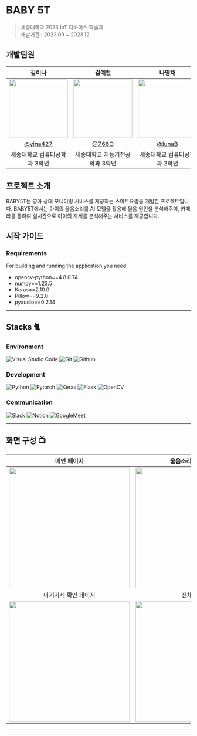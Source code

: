 # BABY 5T 

> 세종대학교 2023 IoT 디바이스 학술제  
> 개발기간 : 2023.09 ~ 2023.12

## 개발팀원

|          김이나         |          김예찬         |          나영채         |          이종혁         |          최락원         |                                                                                                          
| :------------------------------------------------------------------------------: | :---------------------------------------------------------------------------------------------------------------------------------------------------: | :---------------------------------------------------------------------------------------------------------------------------------------------------------------------------------------------------: |  :---------------------------------------------------------------------------------------------------------------------------------------------------------------------------------------------------: |  :---------------------------------------------------------------------------------------------------------------------------------------------------------------------------------------------------: | 
|   <img width="160px" src="https://github.com/BABY5T/.github/assets/121467486/7674111a-2d5e-4ba9-a928-443b4216bc7a " />    |                      <img width="160px" src="https://github.com/BABY5T/.github/assets/121467486/7674111a-2d5e-4ba9-a928-443b4216bc7a " />    |                   <img width="160px" src="https://github.com/BABY5T/.github/assets/121467486/7674111a-2d5e-4ba9-a928-443b4216bc7a " />   |                   <img width="160px" src="https://github.com/BABY5T/.github/assets/121467486/7674111a-2d5e-4ba9-a928-443b4216bc7a " />   |                   <img width="160px" src="https://github.com/BABY5T/.github/assets/121467486/7674111a-2d5e-4ba9-a928-443b4216bc7a " />   |
|   [@yina427](https://github.com/yina427)   |    [@766O](https://github.com/766O)  | [@lunaB](https://github.com/lunaB)  | [@jong-hyeok-lee](https://github.com/jong-hyeok-lee)  | [@fkrdnjs](https://github.com/fkrdnjs)  |
| 세종대학교 컴퓨터공학과 3학년 | 세종대학교 지능기전공학과 3학년 | 세종대학교 컴퓨터공학과 2학년 | 세종대학교 지능기전공학과 2학년 | 세종대학교 컴퓨터공학과 3학년 |

## 프로젝트 소개

BABY5T는 영아 상태 모니터링 서비스를 제공하는 스마트요람을 개발한 프로젝트입니다. BABY5T에서는 아이의 울음소리를 AI 모델을 활용해 울음 원인을 분석해주며, 카메라를 통하여 실시간으로 아이의 자세를 분석해주는 서비스를 제공합니다.

## 시작 가이드
### Requirements
For building and running the application you need:
- opencv-python==4.8.0.74
- numpy==1.23.5
- Keras==2.10.0
- Pillow==9.2.0
- pyaudio==0.2.14

---
## Stacks 🐈

### Environment
![Visual Studio Code](https://img.shields.io/badge/Visual%20Studio%20Code-007ACC?style=for-the-badge&logo=Visual%20Studio%20Code&logoColor=white)
![Git](https://img.shields.io/badge/Git-F05032?style=for-the-badge&logo=Git&logoColor=white)
![Github](https://img.shields.io/badge/GitHub-181717?style=for-the-badge&logo=GitHub&logoColor=white)             
    
### Development
![Python](https://img.shields.io/badge/Python-3776AB?style=for-the-badge&logo=Python&logoColor=white)
![Pytorch](https://img.shields.io/badge/PyTorch-EE4C2C?style=for-the-badge&logo=PyTorch&logoColor=white)
![Keras](https://img.shields.io/badge/Keras-%23D00000.svg?style=for-the-badge&logo=Keras&logoColor=white)
![Flask](https://img.shields.io/badge/flask-%23000.svg?style=for-the-badge&logo=flask&logoColor=white)
![OpenCV](https://img.shields.io/badge/opencv-%23white.svg?style=for-the-badge&logo=opencv&logoColor=white)

### Communication
![Slack](https://img.shields.io/badge/Slack-4A154B?style=for-the-badge&logo=Slack&logoColor=white)
![Notion](https://img.shields.io/badge/Notion-000000?style=for-the-badge&logo=Notion&logoColor=white)
![GoogleMeet](https://img.shields.io/badge/GoogleMeet-00897B?style=for-the-badge&logo=Google%20Meet&logoColor=white)

---
## 화면 구성 📺

| 메인 페이지  |  울음소리 분석 페이지   |
| :-------------------------------------------: | :-------------------------------------------: |
|  <img width="329" src="https://github.com/BABY5T/.github/assets/121467486/3a5e33bb-27f6-4011-bb8c-7b1de3f32af2"/> |  <img width="329" src="https://github.com/BABY5T/.github/assets/121467486/66b8b04b-dd24-4db2-bd6c-9543b6dc22aa"/>|  
|  아기자세 확인 페이지   |  전체 구성도   |  
| <img width="329" src="https://github.com/BABY5T/.github/assets/121467486/6d492fed-6f90-4e46-aba7-3a8b57b478ae"/>   |  <img width="329" src= "https://github.com/BABY5T/.github/assets/121467486/39b646af-c2b8-4dc1-9400-469bca752186 /">

---




